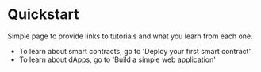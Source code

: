 # Quickstart

Simple page to provide links to tutorials and what you learn from each one.

- To learn about smart contracts, go to 'Deploy your first smart contract'
- To learn about dApps, go to 'Build a simple web application'